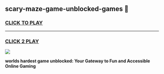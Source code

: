 
## scary-maze-game-unblocked-games 👋
<h3>
<a href="https://premium.freeplayer.one?title=scary-maze-game-unblocked-games&ref=14F">CLICK TO PLAY</a></h3>
<hr>

<h3>
<a href="https://premium.freeplayer.one?title=scary-maze-game-unblocked-games&ref=14F">CLICK 2 PLAY</a>
  
</h3>

<a href="https://premium.freeplayer.one?title=scary-maze-game-unblocked-games&ref=12F/"><img src="https://clearcache.store/games.png"></a>


**worlds hardest game unblocked: Your Gateway to Fun and Accessible Online Gaming**
